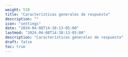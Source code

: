 ```yaml
---
weight: 510
title: "Características generales de respuesta"
description: ""
icon: "settings"
date: "2024-04-08T14:38:13-05:00"
lastmod: "2024-04-08T14:38:13-05:00"
description: "Características generales de respuesta"
draft: false
toc: true
---
```

